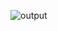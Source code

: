 ![output](https://github.com/shahulhameed05/Calcultor_task1/assets/172028971/a01d36f4-e2fb-4de4-b5c9-e8997e838153)
